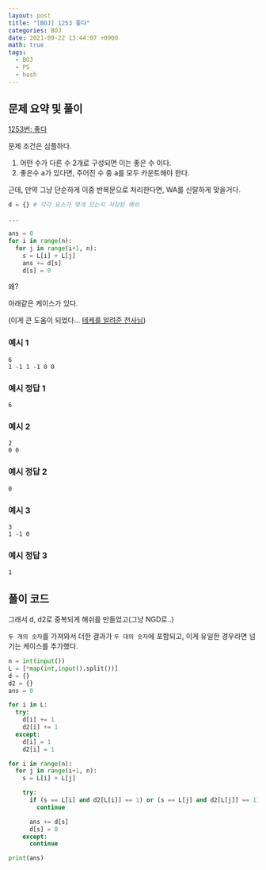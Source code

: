 ```yaml
---
layout: post
title: "[BOJ] 1253 좋다"
categories: BOJ
date: 2021-09-22 13:44:07 +0900
math: true
tags:
  - BOJ
  - PS
  - hash
---
```


## 문제 요약 및 풀이

[1253번: 좋다](https://www.acmicpc.net/problem/1253)

문제 조건은 심플하다.

1. 어떤 수가 다른 수 2개로 구성되면 이는 좋은 수 이다.
2. 좋은수 a가 있다면, 주어진 수 중 a를 모두 카운트해야 한다.

근데, 만약 그냥 단순하게 이중 반복문으로 처리한다면, WA를 신랄하게 맞을거다.

```python
d = {} # 각각 요소가 몇개 있는지 저장된 해쉬

...

ans = 0
for i in range(n):
  for j in range(i+1, n):
    s = L[i] + L[j]
    ans += d[s]
    d[s] = 0

```

왜?

아래같은 케이스가 있다.

(이게 큰 도움이 되었다... [테케를 알려준 천사님](https://www.acmicpc.net/board/view/68348))

### 예시 1
```
6
1 -1 1 -1 0 0
```

### 예시 정답 1
```
6
```

### 예시 2
```
2
0 0
```

### 예시 정답 2
```
0
```

### 예시 3
```
3
1 -1 0
```

### 예시 정답 3
```
1
```

## 풀이 코드

그래서 d, d2로 중복되게 해쉬를 만들었고(그냥 NGD로..)

`두 개의 숫자`를 가져와서 더한 결과가 `두 대의 숫자`에 포함되고, 이게 유일한 경우라면 넘기는 케이스를 추가했다.

```python
n = int(input())
L = [*map(int,input().split())]
d = {}
d2 = {}
ans = 0

for i in L:
  try:
    d[i] += 1
    d2[i] += 1
  except:
    d[i] = 1
    d2[i] = 1

for i in range(n):
  for j in range(i+1, n):
    s = L[i] + L[j]

    try:
      if (s == L[i] and d2[L[i]] == 1) or (s == L[j] and d2[L[j]] == 1) or (s == L[i] == L[j] and d2[L[i]] == 2):
        continue

      ans += d[s]
      d[s] = 0
    except:
      continue

print(ans)

```